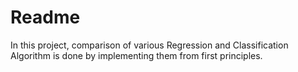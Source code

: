 # Readme

In this project, comparison of various Regression and Classification Algorithm is done by implementing them from first principles.